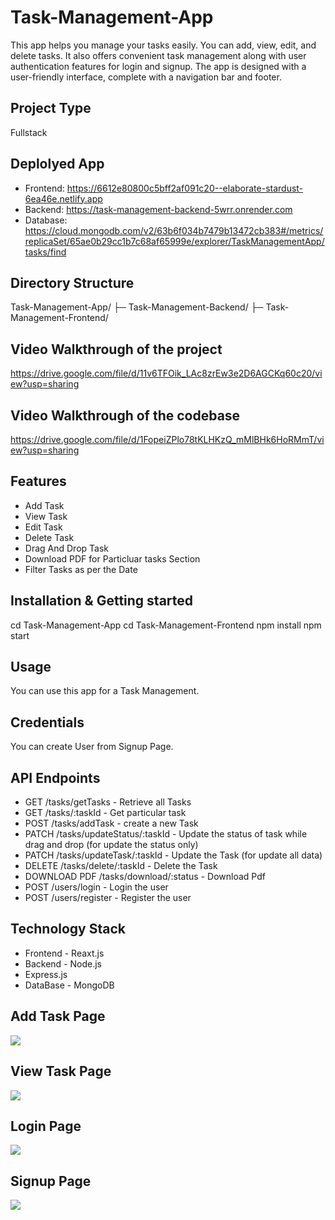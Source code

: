 # Task-Management-App

This app helps you manage your tasks easily. You can add, view, edit, and delete tasks. It also offers convenient task management along with user authentication features for login and signup. The app is designed with a user-friendly interface, complete with a navigation bar and footer.

## Project Type
Fullstack 

## Deplolyed App
- Frontend: https://6612e80800c5bff2af091c20--elaborate-stardust-6ea46e.netlify.app
- Backend: https://task-management-backend-5wrr.onrender.com
- Database: https://cloud.mongodb.com/v2/63b6f034b7479b13472cb383#/metrics/replicaSet/65ae0b29cc1b7c68af65999e/explorer/TaskManagementApp/tasks/find

## Directory Structure
Task-Management-App/
├─ Task-Management-Backend/
├─ Task-Management-Frontend/

## Video Walkthrough of the project
https://drive.google.com/file/d/11v6TFOik_LAc8zrEw3e2D6AGCKq60c20/view?usp=sharing

## Video Walkthrough of the codebase
https://drive.google.com/file/d/1FopeiZPlo78tKLHKzQ_mMlBHk6HoRMmT/view?usp=sharing

## Features
- Add Task 
- View Task
- Edit Task
- Delete Task
- Drag And Drop Task
- Download PDF for Particluar tasks Section
- Filter Tasks as per the Date
  
## Installation & Getting started
cd Task-Management-App
cd Task-Management-Frontend
npm install
npm start

## Usage
You can use this app for a Task Management.

## Credentials
You can create User from Signup Page.

## API Endpoints
- GET /tasks/getTasks - Retrieve all Tasks
- GET /tasks/:taskId - Get particular task
- POST /tasks/addTask - create a new Task
- PATCH /tasks/updateStatus/:taskId - Update the status of task while drag and drop (for update the status only)
- PATCH /tasks/updateTask/:taskId - Update the Task (for update all data)
- DELETE /tasks/delete/:taskId - Delete the Task
- DOWNLOAD PDF /tasks/download/:status - Download Pdf
- POST /users/login - Login the user
- POST /users/register - Register the user

## Technology Stack
- Frontend - Reaxt.js
- Backend - Node.js
- Express.js
- DataBase - MongoDB

<h2>Add Task Page</h2>
<img src="https://github.com/ShubhamPatel12499/Task-Management-App/assets/98810944/9c645316-5d5f-4fc1-b7ff-4cc516069212"/>

<h2>View Task Page</h2>
<img src="https://github.com/ShubhamPatel12499/Task-Management-App/assets/98810944/78852a14-4147-4413-b863-7547d76a698f"/>

<h2>Login Page</h2>
<img src="https://github.com/ShubhamPatel12499/Task-Management-App/assets/98810944/0b836512-4090-409f-84df-66eb05d99f02"/>

<h2>Signup Page</h2>
<img src="https://github.com/ShubhamPatel12499/Task-Management-App/assets/98810944/154d665e-ca12-48f2-bedc-458390e23f28"/>

